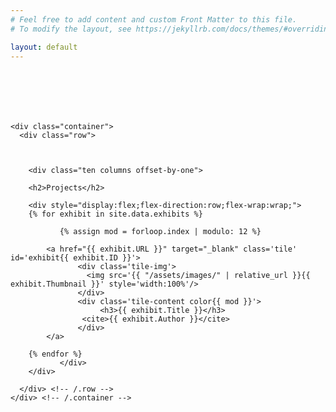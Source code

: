 ```yaml
---
# Feel free to add content and custom Front Matter to this file.
# To modify the layout, see https://jekyllrb.com/docs/themes/#overriding-theme-defaults

layout: default
---
```

   
<section class='slide' id="projects" style="padding-top:5em;">

    <div class="container">
      <div class="row">

      
      
        <div class="ten columns offset-by-one">
        
		<h2>Projects</h2>

		<div style="display:flex;flex-direction:row;flex-wrap:wrap;">
		{% for exhibit in site.data.exhibits %}
		
		       {% assign mod = forloop.index | modulo: 12 %}

			<a href="{{ exhibit.URL }}" target="_blank" class='tile' id='exhibit{{ exhibit.ID }}'>
				   <div class='tile-img'>
				     <img src='{{ "/assets/images/" | relative_url }}{{ exhibit.Thumbnail }}' style='width:100%'/>
				   </div>
				   <div class='tile-content color{{ mod }}'> 
				     	<h3>{{ exhibit.Title }}</h3>
					<cite>{{ exhibit.Author }}</cite>
				   </div>
			</a>
		
		{% endfor %}		
               </div>
        </div>

      </div> <!-- /.row -->
    </div> <!-- /.container -->
      
      
</section>
   
   
   
   
   

      
      

